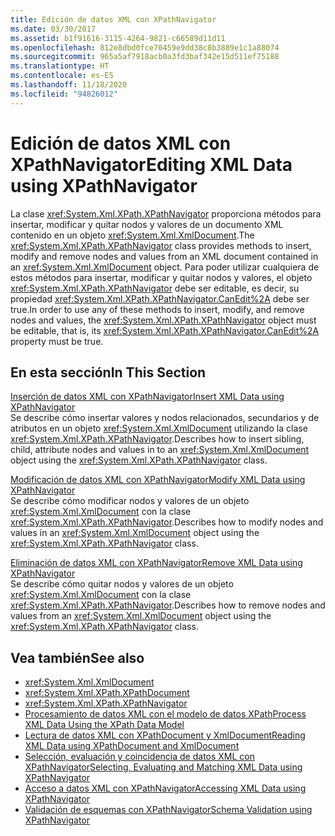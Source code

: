 ```yaml
---
title: Edición de datos XML con XPathNavigator
ms.date: 03/30/2017
ms.assetid: b1f91616-3115-4264-9821-c66589d11d11
ms.openlocfilehash: 812e8dbd0fce70459e9dd38c8b3889e1c1a88074
ms.sourcegitcommit: 965a5af7918acb0a3fd3baf342e15d511ef75188
ms.translationtype: HT
ms.contentlocale: es-ES
ms.lasthandoff: 11/18/2020
ms.locfileid: "94826012"
---
```

# <a name="editing-xml-data-using-xpathnavigator"></a><span data-ttu-id="a7ae1-102">Edición de datos XML con XPathNavigator</span><span class="sxs-lookup"><span data-stu-id="a7ae1-102">Editing XML Data using XPathNavigator</span></span>
<span data-ttu-id="a7ae1-103">La clase <xref:System.Xml.XPath.XPathNavigator> proporciona métodos para insertar, modificar y quitar nodos y valores de un documento XML contenido en un objeto <xref:System.Xml.XmlDocument>.</span><span class="sxs-lookup"><span data-stu-id="a7ae1-103">The <xref:System.Xml.XPath.XPathNavigator> class provides methods to insert, modify and remove nodes and values from an XML document contained in an <xref:System.Xml.XmlDocument> object.</span></span> <span data-ttu-id="a7ae1-104">Para poder utilizar cualquiera de estos métodos para insertar, modificar y quitar nodos y valores, el objeto <xref:System.Xml.XPath.XPathNavigator> debe ser editable, es decir, su propiedad <xref:System.Xml.XPath.XPathNavigator.CanEdit%2A> debe ser true.</span><span class="sxs-lookup"><span data-stu-id="a7ae1-104">In order to use any of these methods to insert, modify, and remove nodes and values, the <xref:System.Xml.XPath.XPathNavigator> object must be editable, that is, its <xref:System.Xml.XPath.XPathNavigator.CanEdit%2A> property must be true.</span></span>  
  
## <a name="in-this-section"></a><span data-ttu-id="a7ae1-105">En esta sección</span><span class="sxs-lookup"><span data-stu-id="a7ae1-105">In This Section</span></span>  
 [<span data-ttu-id="a7ae1-106">Inserción de datos XML con XPathNavigator</span><span class="sxs-lookup"><span data-stu-id="a7ae1-106">Insert XML Data using XPathNavigator</span></span>](insert-xml-data-using-xpathnavigator.md)  
 <span data-ttu-id="a7ae1-107">Se describe cómo insertar valores y nodos relacionados, secundarios y de atributos en un objeto <xref:System.Xml.XmlDocument> utilizando la clase <xref:System.Xml.XPath.XPathNavigator>.</span><span class="sxs-lookup"><span data-stu-id="a7ae1-107">Describes how to insert sibling, child, attribute nodes and values in to an <xref:System.Xml.XmlDocument> object using the <xref:System.Xml.XPath.XPathNavigator> class.</span></span>  
  
 [<span data-ttu-id="a7ae1-108">Modificación de datos XML con XPathNavigator</span><span class="sxs-lookup"><span data-stu-id="a7ae1-108">Modify XML Data using XPathNavigator</span></span>](modify-xml-data-using-xpathnavigator.md)  
 <span data-ttu-id="a7ae1-109">Se describe cómo modificar nodos y valores de un objeto <xref:System.Xml.XmlDocument> con la clase <xref:System.Xml.XPath.XPathNavigator>.</span><span class="sxs-lookup"><span data-stu-id="a7ae1-109">Describes how to modify nodes and values in an <xref:System.Xml.XmlDocument> object using the <xref:System.Xml.XPath.XPathNavigator> class.</span></span>  
  
 [<span data-ttu-id="a7ae1-110">Eliminación de datos XML con XPathNavigator</span><span class="sxs-lookup"><span data-stu-id="a7ae1-110">Remove XML Data using XPathNavigator</span></span>](remove-xml-data-using-xpathnavigator.md)  
 <span data-ttu-id="a7ae1-111">Se describe cómo quitar nodos y valores de un objeto <xref:System.Xml.XmlDocument> con la clase <xref:System.Xml.XPath.XPathNavigator>.</span><span class="sxs-lookup"><span data-stu-id="a7ae1-111">Describes how to remove nodes and values from an <xref:System.Xml.XmlDocument> object using the <xref:System.Xml.XPath.XPathNavigator> class.</span></span>  
  
## <a name="see-also"></a><span data-ttu-id="a7ae1-112">Vea también</span><span class="sxs-lookup"><span data-stu-id="a7ae1-112">See also</span></span>

- <xref:System.Xml.XmlDocument>
- <xref:System.Xml.XPath.XPathDocument>
- <xref:System.Xml.XPath.XPathNavigator>
- [<span data-ttu-id="a7ae1-113">Procesamiento de datos XML con el modelo de datos XPath</span><span class="sxs-lookup"><span data-stu-id="a7ae1-113">Process XML Data Using the XPath Data Model</span></span>](process-xml-data-using-the-xpath-data-model.md)
- [<span data-ttu-id="a7ae1-114">Lectura de datos XML con XPathDocument y XmlDocument</span><span class="sxs-lookup"><span data-stu-id="a7ae1-114">Reading XML Data using XPathDocument and XmlDocument</span></span>](reading-xml-data-using-xpathdocument-and-xmldocument.md)
- [<span data-ttu-id="a7ae1-115">Selección, evaluación y coincidencia de datos XML con XPathNavigator</span><span class="sxs-lookup"><span data-stu-id="a7ae1-115">Selecting, Evaluating and Matching XML Data using XPathNavigator</span></span>](selecting-evaluating-and-matching-xml-data-using-xpathnavigator.md)
- [<span data-ttu-id="a7ae1-116">Acceso a datos XML con XPathNavigator</span><span class="sxs-lookup"><span data-stu-id="a7ae1-116">Accessing XML Data using XPathNavigator</span></span>](accessing-xml-data-using-xpathnavigator.md)
- [<span data-ttu-id="a7ae1-117">Validación de esquemas con XPathNavigator</span><span class="sxs-lookup"><span data-stu-id="a7ae1-117">Schema Validation using XPathNavigator</span></span>](schema-validation-using-xpathnavigator.md)
